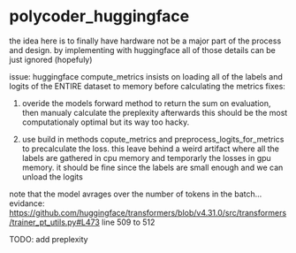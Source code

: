 # polycoder_huggingface 

the idea here is to finally have hardware not be a major part of the process and design.
by implementing with huggingface all of those details can be just ignored (hopefuly) 

issue: huggingface compute_metrics insists on loading all of the labels and logits of the ENTIRE dataset to memory before calculating the metrics 
fixes:
1. overide the models forward method to return the sum on evaluation, then manualy calculate the preplexity afterwards
this should be the most computationaly optimal but its way too hacky.

2. use build in methods copute_metrics and preprocess_logits_for_metrics to precalculate the loss. this leave behind a weird artifact where all the labels are gathered in cpu memory and temporarly the losses in gpu memory. it should be fine since the labels are small enough and we can unload the logits 


note that the model avrages over the number of tokens in the batch...
evidance: https://github.com/huggingface/transformers/blob/v4.31.0/src/transformers/trainer_pt_utils.py#L473 line 509 to 512 

TODO: add preplexity 